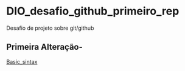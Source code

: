 # DIO_desafio_github_primeiro_rep
Desafio de projeto sobre git/github
## Primeira Alteração- 
[Basic_sintax](https://www.markdownguide.org/basic-syntax/)

